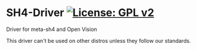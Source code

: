 SH4-Driver [![License: GPL v2](https://img.shields.io/badge/License-GPL%20v2-blue.svg)](https://www.gnu.org/licenses/old-licenses/gpl-2.0.en.html)
==========
Driver for meta-sh4 and Open Vision

This driver can't be used on other distros unless they follow our standards.
